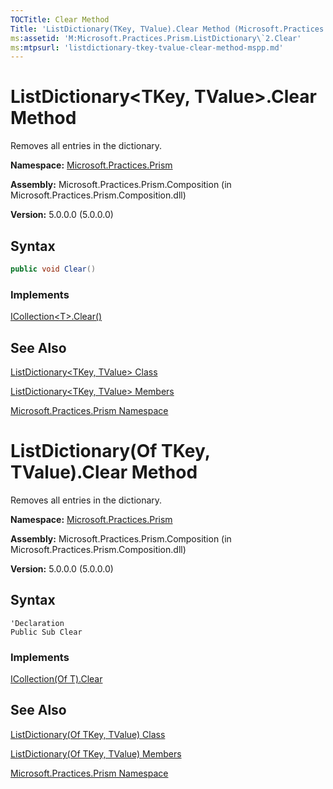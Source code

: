 ```yaml
---
TOCTitle: Clear Method
Title: 'ListDictionary(TKey, TValue).Clear Method (Microsoft.Practices.Prism)'
ms:assetid: 'M:Microsoft.Practices.Prism.ListDictionary\`2.Clear'
ms:mtpsurl: 'listdictionary-tkey-tvalue-clear-method-mspp.md'
---
```



# ListDictionary&lt;TKey, TValue&gt;.Clear Method 

Removes all entries in the dictionary.

**Namespace:** [Microsoft.Practices.Prism](/patterns-practices/reference/mspp-namespace)

**Assembly:** Microsoft.Practices.Prism.Composition (in Microsoft.Practices.Prism.Composition.dll)

**Version:** 5.0.0.0 (5.0.0.0)

## Syntax
~~~C#
public void Clear()
~~~
### Implements

[ICollection&lt;T&gt;.Clear()](http://msdn.microsoft.com/en-us/library/5axy4fbh)

## See Also

[ListDictionary&lt;TKey, TValue&gt; Class](/patterns-practices/reference/listdictionary-tkey-tvalue-class-mspp)

[ListDictionary&lt;TKey, TValue&gt; Members](/patterns-practices/reference/listdictionary-tkey-tvalue-members-mspp)

[Microsoft.Practices.Prism Namespace](/patterns-practices/reference/mspp-namespace)

# ListDictionary(Of TKey, TValue).Clear Method  

Removes all entries in the dictionary.

**Namespace:** [Microsoft.Practices.Prism](/patterns-practices/reference/mspp-namespace)

**Assembly:** Microsoft.Practices.Prism.Composition (in Microsoft.Practices.Prism.Composition.dll)

**Version:** 5.0.0.0 (5.0.0.0)

## Syntax
~~~VB
'Declaration
Public Sub Clear
~~~
### Implements

[ICollection(Of T).Clear](http://msdn.microsoft.com/en-us/library/5axy4fbh)

## See Also

[ListDictionary(Of TKey, TValue) Class](/patterns-practices/reference/listdictionary-tkey-tvalue-class-mspp)

[ListDictionary(Of TKey, TValue) Members](/patterns-practices/reference/listdictionary-tkey-tvalue-members-mspp)

[Microsoft.Practices.Prism Namespace](/patterns-practices/reference/mspp-namespace)
